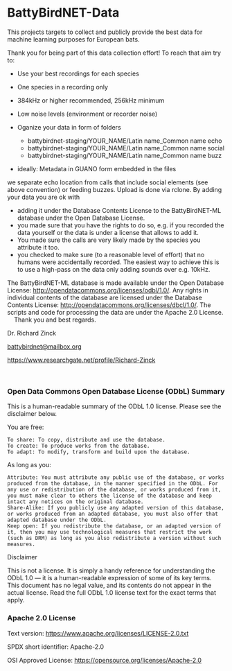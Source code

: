 # BattyBirdNET-Data
This projects targets to collect and publicly provide the best data for machine learning purposes for European bats.

Thank you for being part of this data collection effort! To reach that aim try to:

- Use your best recordings for each species
- One species in a recording only
- 384kHz or higher recommended, 256kHz minimum
- Low noise levels (environment or recorder noise)
- Oganize your data in form of folders

    - battybirdnet-staging/YOUR_NAME/Latin name_Common name echo
    - battybirdnet-staging/YOUR_NAME/Latin name_Common name social
    - battybirdnet-staging/YOUR_NAME/Latin name_Common name buzz
      
- ideally: Metadata in GUANO form embedded in the files

we separate echo location from calls that include social elements (see above convention) or feeding buzzes.
Upload is done via rclone. By adding your data you are ok with

- adding it under the Database Contents License to the BattyBirdNET-ML database under the Open Database License. 
- you made sure that you have the rights to do so, e.g. if you recorded the data yourself or the data is under a license that allows to add it.
- You made sure the calls are very likely made by the species you attribute it too.
- you checked to make sure (to a reasonable level of effort) that no humans were accidentally recorded. The easiest way to achieve this is to use a high-pass on the data only adding sounds over e.g. 10kHz.

The BattyBirdNET-ML database is made available under the Open Database License: http://opendatacommons.org/licenses/odbl/1.0/. Any rights in individual contents of the database are licensed under the Database Contents License: http://opendatacommons.org/licenses/dbcl/1.0/. The scripts and code for processing the data are under the Apache 2.0 License.
&nbsp;
&nbsp;
Thank you and best regards.
&nbsp;
&nbsp;

Dr. Richard Zinck

battybirdnet@mailbox.org

https://www.researchgate.net/profile/Richard-Zinck


&nbsp;
&nbsp;
&nbsp;
&nbsp;
&nbsp;
&nbsp;
&nbsp;
&nbsp;
&nbsp;
&nbsp;
&nbsp;



### Open Data Commons Open Database License (ODbL) Summary

This is a human-readable summary of the ODbL 1.0 license. Please see the disclaimer below.

You are free:

    To share: To copy, distribute and use the database.
    To create: To produce works from the database.
    To adapt: To modify, transform and build upon the database.

As long as you:

    Attribute: You must attribute any public use of the database, or works produced from the database, in the manner specified in the ODbL. For any use or redistribution of the database, or works produced from it, you must make clear to others the license of the database and keep intact any notices on the original database.
    Share-Alike: If you publicly use any adapted version of this database, or works produced from an adapted database, you must also offer that adapted database under the ODbL.
    Keep open: If you redistribute the database, or an adapted version of it, then you may use technological measures that restrict the work (such as DRM) as long as you also redistribute a version without such measures.

Disclaimer

This is not a license. It is simply a handy reference for understanding the ODbL 1.0 — it is a human-readable expression of some of its key terms. This document has no legal value, and its contents do not appear in the actual license. Read the full ODbL 1.0 license text for the exact terms that apply.



### Apache 2.0 License

Text version: https://www.apache.org/licenses/LICENSE-2.0.txt

SPDX short identifier: Apache-2.0

OSI Approved License: https://opensource.org/licenses/Apache-2.0





